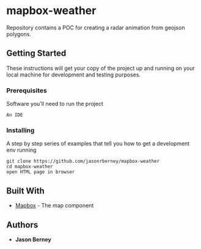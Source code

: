 # mapbox-weather

Repository contains a POC for creating a radar animation from geojson polygons.

## Getting Started

These instructions will get your copy of the project up and running on your local machine for development and testing purposes.

### Prerequisites

Software you'll need to run the project

```
An IDE
```

### Installing

A step by step series of examples that tell you how to get a development env running

```
git clone https://github.com/jasonrberney/mapbox-weather
cd mapbox-weather
open HTML page in browser
```

## Built With

* [Mapbox](https://www.mapbox.com/) - The map component

## Authors

* **Jason Berney**
